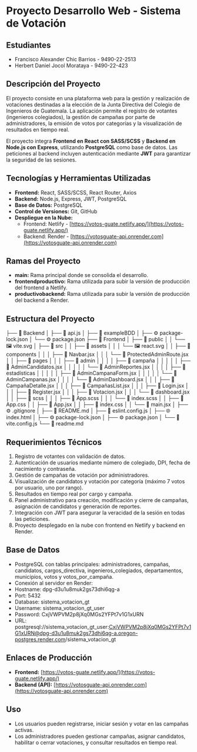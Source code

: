 # Proyecto Desarrollo Web - Sistema de Votación

## Estudiantes
- Francisco Alexander Chic Barrios - 9490-22-2513
- Herbert Daniel Jocol Morataya - 9490-22-423

## Descripción del Proyecto
El proyecto consiste en una plataforma web para la gestión y realización de votaciones destinadas a la elección de la Junta Directiva del Colegio de Ingenieros de Guatemala. La aplicación permite el registro de votantes (ingenieros colegiados), la gestión de campañas por parte de administradores, la emisión de votos por categorías y la visualización de resultados en tiempo real.  

El proyecto integra **Frontend en React con SASS/SCSS** y **Backend en Node.js con Express**, utilizando **PostgreSQL** como base de datos. Las peticiones al backend incluyen autenticación mediante **JWT** para garantizar la seguridad de las sesiones.

## Tecnologías y Herramientas Utilizadas
- **Frontend:** React, SASS/SCSS, React Router, Axios
- **Backend:** Node.js, Express, JWT, PostgreSQL
- **Base de Datos:** PostgreSQL
- **Control de Versiones:** Git, GitHub
- **Despliegue en la Nube:** 
  - Frontend: Netlify - [https://votos-guate.netlify.app/](https://votos-guate.netlify.app/)
  - Backend: Render - [https://votosguate-api.onrender.com](https://votosguate-api.onrender.com)

## Ramas del Proyecto
- **main:** Rama principal donde se consolida el desarrollo.
- **frontendproductivo:** Rama utilizada para subir la versión de producción del frontend a Netlify.
- **productivobackend:** Rama utilizada para subir la versión de producción del backend a Render.

## Estructura del Proyecto
├── 📁 Backend
│   ├── 📄 api.js
│   ├── 📄 exampleBDD
│   ├── ⚙️ package-lock.json
│   └── ⚙️ package.json
├── 📁 Frontend
│   ├── 📁 public
│   │   └── 🖼️ vite.svg
│   ├── 📁 src
│   │   ├── 📁 assets
│   │   │   └── 🖼️ react.svg
│   │   ├── 📁 components
│   │   │   ├── 📄 Navbar.jsx
│   │   │   └── 📄 ProtectedAdminRoute.jsx
│   │   ├── 📁 pages
│   │   │   ├── 📁 admin
│   │   │   │   ├── 📁 campaña
│   │   │   │   │   ├── 📄 AdminCandidatos.jsx
│   │   │   │   │   └── 📄 AdminReportes.jsx
│   │   │   │   ├── 📁 estadísticas
│   │   │   │   │   ├── 📄 AdminCampanaForm.jsx
│   │   │   │   │   └── 📄 AdminCampanas.jsx
│   │   │   │   └── 📄 AdminDashboard.jsx
│   │   │   ├── 📄 CampañaDetalle.jsx
│   │   │   ├── 📄 CampañasList.jsx
│   │   │   ├── 📄 Login.jsx
│   │   │   ├── 📄 Register.jsx
│   │   │   ├── 📄 Votacion.jsx
│   │   │   └── 📄 dashboard.jsx
│   │   ├── 📁 scss
│   │   │   ├── 🎨 App.scss
│   │   │   └── 🎨 index.scss
│   │   ├── 🎨 App.css
│   │   ├── 📄 App.jsx
│   │   ├── 🎨 index.css
│   │   └── 📄 main.jsx
│   ├── ⚙️ .gitignore
│   ├── 📝 README.md
│   ├── 📄 eslint.config.js
│   ├── 🌐 index.html
│   ├── ⚙️ package-lock.json
│   ├── ⚙️ package.json
│   └── 📄 vite.config.js
└── 📝 readme.md


## Requerimientos Técnicos
1. Registro de votantes con validación de datos.
2. Autenticación de usuarios mediante número de colegiado, DPI, fecha de nacimiento y contraseña.
3. Gestión de campañas de votación por administradores.
4. Visualización de candidatos y votación por categoría (máximo 7 votos por usuario, uno por rango).
5. Resultados en tiempo real por cargo y campaña.
6. Panel administrativo para creación, modificación y cierre de campañas, asignación de candidatos y generación de reportes.
7. Integración con JWT para asegurar la veracidad de la sesión en todas las peticiones.
8. Proyecto desplegado en la nube con frontend en Netlify y backend en Render.

## Base de Datos
- PostgreSQL con tablas principales: administradores, campañas, candidatos, cargos_directiva, ingenieros_colegiados, departamentos, municipios, votos y votos_por_campaña.
- Conexión al servidor en Render:
- Hostname: dpg-d3u1u8muk2gs73dhi6qg-a
- Port: 5432
- Database: sistema_votacion_gt
- Username: sistema_votacion_gt_user
- Password: CxjVWPVM2p8jXq0MGs2YFPt7v1G1xURN
- URL: postgresql://sistema_votacion_gt_user:CxjVWPVM2p8jXq0MGs2YFPt7v1G1xURN@dpg-d3u1u8muk2gs73dhi6qg-a.oregon-postgres.render.com/sistema_votacion_gt


## Enlaces de Producción
- **Frontend:** [https://votos-guate.netlify.app/](https://votos-guate.netlify.app/)
- **Backend (API):** [https://votosguate-api.onrender.com](https://votosguate-api.onrender.com)

## Uso
- Los usuarios pueden registrarse, iniciar sesión y votar en las campañas activas.
- Los administradores pueden gestionar campañas, asignar candidatos, habilitar o cerrar votaciones, y consultar resultados en tiempo real.
